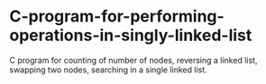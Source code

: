 # C-program-for-performing-operations-in-singly-linked-list
C program for counting of number of nodes, reversing a linked list, swapping two nodes, searching in a single linked list.
